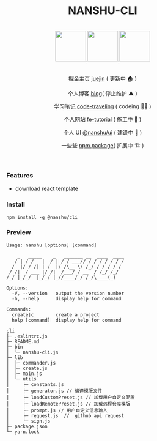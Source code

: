 <div align="center">
<h1>NANSHU-CLI</h1>

<br />

<a href="https://github.com/LuckyChou710/nanshu-ui">
  <img
    height="80"
    width="80"
    alt=""
    src="https://cdn.jsdelivr.net/gh/LuckyChou710/nanshu-assets/png/icon3.png"
  />
  <img
    height="80"
    width="80"
    alt=""
    src="https://cdn.jsdelivr.net/gh/LuckyChou710/nanshu-assets/png/icon27.png"
  />
  <img
    height="80"
    width="80"
    alt=""
    src="https://cdn.jsdelivr.net/gh/LuckyChou710/nanshu-assets/png/icon5.png"
  />
</a>

<br />

<br />
  
掘金主页 [juejin](https://juejin.cn/user/1574156383563496) ( 更新中 🏠 )

个人博客 [blog](https://luckychou.gitbook.io/blog/)( 停止维护 ⚠️ )

学习笔记 [code-traveling](https://github.com/LuckyChou710/code-traveling) ( codeing 🧑‍💻 )

个人网站 [fe-tutorial](http://124.223.71.181:3000/) ( 施工中 🚧 )

个人 UI [@nanshu/ui](http://124.223.71.181:3002/) ( 建设中 👷 )

一些些 [npm package](https://www.npmjs.com/~chou209)( 扩展中 🏗 )

<br />
 
 
</div>

### Features

- download react template

### Install

```
npm install -g @nanshu/cli
```

### Preview

```
Usage: nanshu [options] [command]

    _   _____    _   _______ __  ____  ____
   / | / /   |  / | / / ___// / / / / / / /
  /  |/ / /| | /  |/ /\__ \/ /_/ / / / / /
 / /|  / ___ |/ /|  /___/ / __  / /_/ /_/
/_/ |_/_/  |_/_/ |_//____/_/ /_/\____(_)

Options:
  -V, --version   output the version number
  -h, --help      display help for command

Commands:
  create|c        create a project
  help [command]  display help for command
```

```
cli
├─ .eslintrc.js
├─ README.md
├─ bin
│  └─ nanshu-cli.js
├─ lib
│  ├─ commander.js
│  ├─ create.js
│  ├─ main.js
│  └─ utils
│     ├─ constants.js
│     ├─ generator.js // 编译模版文件
│     ├─ loadCustomPreset.js // 加载用户自定义配置
│     ├─ loadRemotePreset.js // 加载远程仓库模版
│     ├─ prompt.js // 用户自定义信息输入
│     ├─ request.js  //  github api request
│     └─ sign.js
├─ package.json
└─ yarn.lock
```
